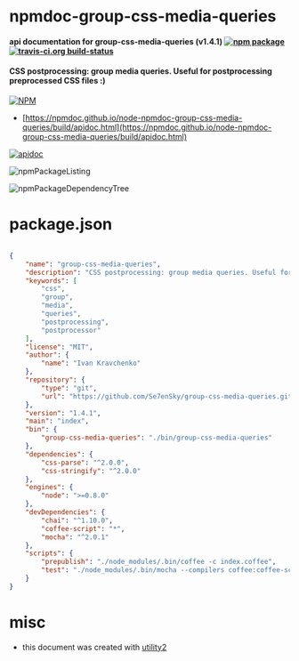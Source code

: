 # npmdoc-group-css-media-queries

#### api documentation for  group-css-media-queries (v1.4.1)  [![npm package](https://img.shields.io/npm/v/npmdoc-group-css-media-queries.svg?style=flat-square)](https://www.npmjs.org/package/npmdoc-group-css-media-queries) [![travis-ci.org build-status](https://api.travis-ci.org/npmdoc/node-npmdoc-group-css-media-queries.svg)](https://travis-ci.org/npmdoc/node-npmdoc-group-css-media-queries)

#### CSS postprocessing: group media queries. Useful for postprocessing preprocessed CSS files :)

[![NPM](https://nodei.co/npm/group-css-media-queries.png?downloads=true&downloadRank=true&stars=true)](https://www.npmjs.com/package/group-css-media-queries)

- [https://npmdoc.github.io/node-npmdoc-group-css-media-queries/build/apidoc.html](https://npmdoc.github.io/node-npmdoc-group-css-media-queries/build/apidoc.html)

[![apidoc](https://npmdoc.github.io/node-npmdoc-group-css-media-queries/build/screenCapture.buildCi.browser.%252Ftmp%252Fbuild%252Fapidoc.html.png)](https://npmdoc.github.io/node-npmdoc-group-css-media-queries/build/apidoc.html)

![npmPackageListing](https://npmdoc.github.io/node-npmdoc-group-css-media-queries/build/screenCapture.npmPackageListing.svg)

![npmPackageDependencyTree](https://npmdoc.github.io/node-npmdoc-group-css-media-queries/build/screenCapture.npmPackageDependencyTree.svg)



# package.json

```json

{
    "name": "group-css-media-queries",
    "description": "CSS postprocessing: group media queries. Useful for postprocessing preprocessed CSS files :)",
    "keywords": [
        "css",
        "group",
        "media",
        "queries",
        "postprocessing",
        "postprocessor"
    ],
    "license": "MIT",
    "author": {
        "name": "Ivan Kravchenko"
    },
    "repository": {
        "type": "git",
        "url": "https://github.com/Se7enSky/group-css-media-queries.git"
    },
    "version": "1.4.1",
    "main": "index",
    "bin": {
        "group-css-media-queries": "./bin/group-css-media-queries"
    },
    "dependencies": {
        "css-parse": "^2.0.0",
        "css-stringify": "^2.0.0"
    },
    "engines": {
        "node": ">=0.8.0"
    },
    "devDependencies": {
        "chai": "^1.10.0",
        "coffee-script": "*",
        "mocha": "^2.0.1"
    },
    "scripts": {
        "prepublish": "./node_modules/.bin/coffee -c index.coffee",
        "test": "./node_modules/.bin/mocha --compilers coffee:coffee-script/register"
    }
}
```



# misc
- this document was created with [utility2](https://github.com/kaizhu256/node-utility2)
